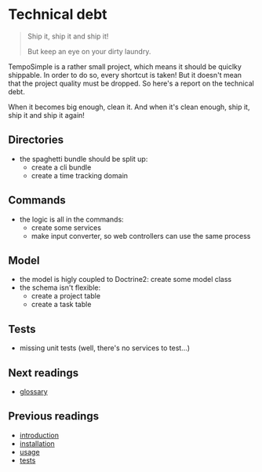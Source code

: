 # Technical debt

> Ship it, ship it and ship it!
>
> But keep an eye on your dirty laundry.

TempoSimple is a rather small project, which means it should be quiclky
shippable. In order to do so, every shortcut is taken! But it doesn't mean that
the project quality must be dropped. So here's a report on the technical debt.

When it becomes big enough, clean it. And when it's clean enough, ship it, ship
it  and ship it again!

## Directories

* the spaghetti bundle should be split up:
  + create a cli bundle
  + create a time tracking domain

## Commands

* the logic is all in the commands:
  + create some services
  + make input converter, so web controllers can use the same process

## Model

* the model is higly coupled to Doctrine2: create some model class
* the schema isn't flexible:
  + create a project table
  + create a task table

## Tests

* missing unit tests (well, there's no services to test...)

## Next readings

* [glossary](06-glossary.md)

## Previous readings

* [introduction](01-introduction.md)
* [installation](02-installation.md)
* [usage](03-usage.md)
* [tests](04-tests.md)
